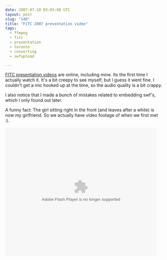 ```yaml
---
date: 2007-07-10 03:03:08 UTC
layout: post
slug: "140"
title: "FiTC 2007 presentation video"
tags:
  - ffmpeg
  - fitc
  - presentation
  - toronto
  - converting
  - swfupload

---
```

<p><a href="http://www.fitc.ca/video/2007/Toronto/">FITC presentation videos</a> are online, including mine. Its the first time I actually watch it. It's a bit creepy to see myself, but I guess it went fine. I couldn't get a mic hooked up at the time, so the audio quality is a bit crappy.</p>

<p>I also notice that I made a bunch of mistakes related to embedding swf's, which I only found out later.</p>

<p>A funny fact: The girl sitting right in the front (and leaves after a while) is now my girlfriend. So we actually have video footage of when we first met :).</p>

<embed src="http://services.brightcove.com/services/viewer/federated_f8/271534492" bgcolor="#FFFFFF" flashVars="videoId=1112812722&playerId=271534492&viewerSecureGatewayURL=https://services.brightcove.com/services/amfgateway&servicesURL=http://services.brightcove.com/services&cdnURL=http://admin.brightcove.com&domain=embed&autoStart=false&" base="http://admin.brightcove.com" name="flashObj" width="486" height="412" seamlesstabbing="false" type="application/x-shockwave-flash" swLiveConnect="true" pluginspage="http://www.macromedia.com/shockwave/download/index.cgi?P1_Prod_Version=ShockwaveFlash"></embed>
